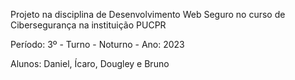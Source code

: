 Projeto na disciplina de Desenvolvimento Web Seguro no curso de Cibersegurança na instituição PUCPR

Período: 3º - Turno - Noturno - Ano: 2023

Alunos: Daniel, Ícaro, Dougley e Bruno